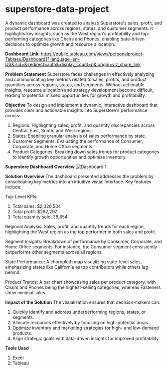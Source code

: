 # superstore-data-project
A dynamic dashboard was created to analyze Superstore's sales, profit, and product performance across regions, states, and customer segments. It highlights key insights, such as the West region's profitability and top-performing categories like Chairs and Phones, enabling data-driven decisions to optimize growth and resource allocation.

**Dashboard Link**: https://public.tableau.com/views/personalproject-Tablaeu/Dashboard1?:language=en-US&:sid=&:redirect=auth&:display_count=n&:origin=viz_share_link

**Problem Statement**
Superstore faces challenges in effectively analyzing and communicating key metrics related to sales, profits, and product quantities across regions, states, and segments. Without actionable insights, resource allocation and strategy development become difficult, leading to potential missed opportunities for growth and profitability.

**Objective**
To design and implement a dynamic, interactive dashboard that provides clear and actionable insights into Superstore's performance across:

1. Regions: Highlighting sales, profit, and quantity discrepancies across Central, East, South, and West regions.
2. States: Enabling granular analysis of sales performance by state.
3. Customer Segments: Evaluating the performance of Consumer, Corporate, and Home Office segments.
4. Product Categories: Breaking down sales trends for product categories to identify growth opportunities and optimize inventory.

**Superstore Dashboard Overview**
![Dashboard 1](https://github.com/user-attachments/assets/30083dbf-dd00-40a3-bb92-4d411a2a8404)

**Solution Overview**
The dashboard presented addresses the problem by consolidating key metrics into an intuitive visual interface. Key features include:

Top-Level KPIs:
1. Total sales: $2,326,534
2. Total profit: $292,297
3. Total quantity sold: 38,654

Regional Analysis:
Sales, profit, and quantity trends for each region, highlighting the West region as the top performer in both sales and profit.

Segment Insights:
Breakdown of performance by Consumer, Corporate, and Home Office segments. For instance, the Consumer segment consistently outperforms other segments across all regions.

State Performance:
A choropleth map visualizing state-level sales, emphasizing states like California as top contributors while others lag behind.

Product Trends:
A bar chart showcasing sales per product category, with Chairs and Phones being the highest-selling categories, whereas Fasteners show minimal sales.

**Impact of the Solution**
The visualization ensures that decision-makers can:
1. Quickly identify and address underperforming regions, states, or segments.
2. Allocate resources effectively by focusing on high-potential areas.
3. Optimize inventory and marketing strategies for high- and low-demand products.
4. Align strategic goals with data-driven insights for improved profitability.

**Tools Used**
1. Excel
2. Tableau
